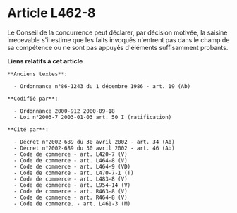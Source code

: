 # Article L462-8

Le Conseil de la concurrence peut déclarer, par décision motivée, la saisine irrecevable s'il estime que les faits invoqués
n'entrent pas dans le champ de sa compétence ou ne sont pas appuyés d'éléments suffisamment probants.

**Liens relatifs à cet article**

	**Anciens textes**:

	  - Ordonnance n°86-1243 du 1 décembre 1986 - art. 19 (Ab)

	**Codifié par**:

	  - Ordonnance 2000-912 2000-09-18
	  - Loi n°2003-7 2003-01-03 art. 50 I (ratification)

	**Cité par**:

	  - Décret n°2002-689 du 30 avril 2002 - art. 34 (Ab)
	  - Décret n°2002-689 du 30 avril 2002 - art. 46 (Ab)
	  - Code de commerce - art. L420-7 (V)
	  - Code de commerce - art. L464-8 (V)
	  - Code de commerce - art. L464-9 (VD)
	  - Code de commerce - art. L470-7-1 (T)
	  - Code de commerce - art. L483-8 (V)
	  - Code de commerce - art. L954-14 (V)
	  - Code de commerce - art. R463-8 (V)
	  - Code de commerce - art. R464-8 (V)
	  - Code de commerce. - art. L461-3 (M)
